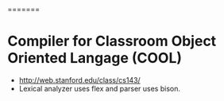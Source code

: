 =======
# Compiler for Classroom Object Oriented Langage (COOL)
* http://web.stanford.edu/class/cs143/
* Lexical analyzer uses flex and parser uses bison.
